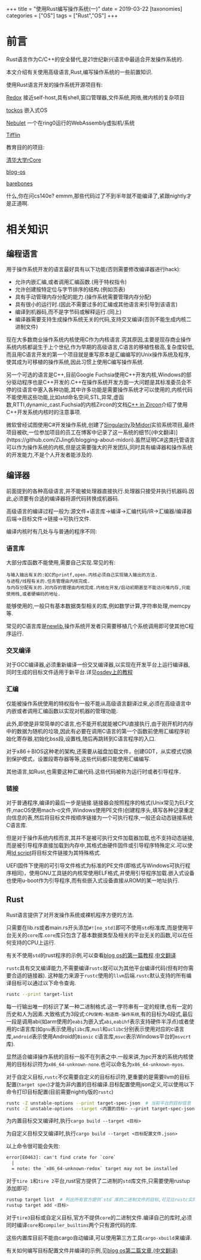 +++
title = "使用Rust编写操作系统(一)"
date = 2019-03-22
[taxonomies]
categories = ["OS"]
tags = ["Rust","OS"]
+++

# 前言

Rust语言作为C/C++的安全替代,是21世纪新兴语言中最适合开发操作系统的.

本文介绍有关使用高级语言,Rust,编写操作系统的一些前置知识.

<!-- more -->

使用Rust语言开发的操作系统开源项目有:

[Redox](http://redox-os.org) 接近self-host,具有shell,窗口管理器,文件系统,网络,微内核的复杂项目

[tockos](https://www.tockos.org) 嵌入式OS

[Nebulet](https://github.com/nebulet/nebulet) 一个在ring0运行的WebAssembly虚拟机/系统

[Tifflin](https://github.com/thepowersgang/rust_os)

教育目的的项目:

[清华大学rCore](https://github.com/rcore-os/rCore)

[blog-os](https://os.phil-opp.com/)

[barebones](https://github.com/thepowersgang/rust-barebones-kernel)

什么,你在问cs140e? emmm,那些代码过了不到半年就不能编译了,紧跟nightly才是正道啊.

# 相关知识

## 编程语言

用于操作系统开发的语言最好具有以下功能(否则需要修改编译器进行hack):

- 允许内嵌汇编,或者调用汇编函数.(用于特权指令)
- 允许创建按特定位与字节排序的结构.(例如页表)
- 具有手动管理内存分配的能力.(操作系统需要管理内存分配)
- 具有很小的运行时.(因此不需要过多的汇编或其他语言来引导到该语言)
- 编译到机器码,而不是字节码或解释运行.(同上)
- 编译器需要支持生成操作系统无关的代码,支持交叉编译(否则不能生成内核二进制文件)

现在大多数商业操作系统内核使用C作为内核语言.究其原因,主要是现存商业操作系统内核都诞生于上个世纪,作为早期的高级语言,C语言的移植性极高,复杂度较低,而且用C语言开发的第一个项目就是重写原本是汇编编写的Unix操作系统及程序,使其成为可移植的操作系统,因此习惯上使用C编写操作系统.

另一个可选的语言是C++,目前Google Fuchsia使用C++开发内核,Windows的部分驱动程序也是C++开发的.C++在操作系统开发方面一大问题是其标准委员会不停的往语言中塞入各种功能,其中许多功能是需要操作系统才可以使用的,内核代码不能使用这些功能,比如std命名空间,STL,异常,虚函数,RTTI,dynamic_cast.Fuchsia的内核Zircon的文档[C++ in Zircon](https://fuchsia.googlesource.com/zircon/+/master/docs/cxx.md)介绍了使用C++开发系统内核时的注意事项.

微软曾经试图使用C#开发操作系统,创建了[Singularity](https://en.wikipedia.org/wiki/Singularity_%28operating_system%29)及[Midori](https://en.wikipedia.org/wiki/Midori_(operating_system))实验系统项目,最终项目被砍,一位参加项目的员工在博客中记录了这一系统的细节[(中文翻译)](https://github.com/ZiJing6/blogging-about-midori).虽然证明C#这类托管语言可以作为操作系统的内核,但是这需要强大的开发团队,同时具有编译器和操作系统的开发能力,不是个人开发者能涉及的.

## 编译器

前面提到的各种高级语言,并不能被处理器直接执行.处理器只接受并执行机器码.因此,必须要有合适的编译器将源代码转换成机器码.

高级语言的编译过程一般为:源文件+语言库->编译->汇编代码/IR->汇编器/编译器后端->目标文件->链接->可执行文件.

编译内核时有几处与与普通的程序不同:

### 语言库

大部分库函数不能使用,需要自己实现.常见的有:

    与输入输出有关的:如C的printf,open.内核必须自己实现输入输出的方法.
    与进程/线程有关的.任务管理由内核完成.
    与内存分配有关的.对内存的管理由内核完成.内核在开发/启动初期甚至不能访问堆内存,只能使用栈,或者硬编码的地址.

能够使用的,一般只有基本数据类型相关的库,例如数学计算,字符串处理,memcpy等.

常见的C语言库是[newlib](https://sourceware.org/newlib/libc.html),操作系统开发者只需要移植几个系统调用即可使其他C程序运行.

### 交叉编译

对于GCC编译器,必须重新编译一份交叉编译器,以实现在开发平台上运行编译器,同时生成的目标文件适用于新平台.详见[osdev上的教程](https://wiki.osdev.org/GCC_Cross-Compiler)

### 汇编

仅能被操作系统使用的特权指令一般不能从高级语言翻译过来,必须在高级语言中内嵌或者调用汇编函数以实现对机器的管理功能.

此外,即使是非常简单的C语言,也不能开机就能被CPU直接执行,由于刚开机时内存中的数据为随机的垃圾,因此有必要在调用C语言的第一个函数前使用汇编程序初始化寄存器,初始化bss段,设置栈,随后再跳转到C语言程序的入口.

对于x86＋BIOS这种老的架构,还需要从磁盘加载文件，创建GDT，从实模式切换到保护模式，设置段寄存器等等,这些代码都只能使用汇编编写.

其他语言,如Rust,也需要这种汇编代码.这些代码被称为运行时或者引导程序．

### 链接

对于普通程序,编译的最后一步是链接.链接器会按照程序的格式(Unix常见为ELF文件,macOS使用mach-o文件,Windows使用PE文件)创建程序头,填写各种记录重定向信息的表,然后将目标文件按顺序链接为一个可执行程序,一般还会动态链接系统C语言库.

但是对于操作系统内核而言,其并不是被可执行文件加载器加载,也不支持动态链接,而是被引导程序直接加载到内存中,其格式由硬件固件或引导程序特殊定义.可以使用[ld script](https://sourceware.org/binutils/docs/ld/Scripts.html)将目标文件链接为其特殊格式.

UEFI固件下使用的可引导文件格式为标准的PE文件(即格式与Windows可执行程序相同)，使用GNU工具链的内核常使用ELF格式,并使用引导程序加载.嵌入式设备也使用u-boot作为引导程序,而有些嵌入式设备直接从ROM的某一地址执行.

## Rust

Rust语言提供了对开发操作系统或裸机程序方便的方法.

只需要在lib.rs或者main.rs开头添加`#![no_std]`即可不使用`std`标准库,而是使用平台无关的`core`库.`core`库只包含了基本数据类型及相关的平台无关的函数,可以在任何支持的CPU上运行.

有关不使用`std`的rust程序的示例,可以查看[blog os的第一篇教程](https://os.phil-opp.com/freestanding-rust-binary/).[中文翻译](https://zhuanlan.zhihu.com/p/53064186)

`rustc`具有交叉编译能力,不需要编译`rustc`就可以为其他平台编译代码(但有时你需要合适的链接器).
这种能力来源于`rustc`使用的`llvm`后端.`rustc`默认支持的所有编译目标可以通过以下命令查询.

```sh
rustc --print target-list
```

每一行输出唯一的标识了某一种二进制格式.这一字符串有一定的规律,也有一定的历史和人为因素.大致格式为3段式:`CPU架构-制造商-操作系统`,有的目标为4段式,最后一段是调用abi(如arm使用的`eabi`为嵌入式`abi`,`eabihf`表示支持硬件半浮点)或者使用的c语言库(如`gnu`表示使用`glibc`库,`musl`和`uclibc`分别表示使用对应的c语言库,`android`表示使用Android的`Bionic` c语言库,`msvc`表示Windows平台的`msvcrt`库).

显然适合编译操作系统的目标一般不在列表之中.一般来讲,为pc开发的系统内核使用的目标标识符为`x86_64-unknown-none`.也可以命名为`x86_64-unknown-myos`.

对于自定义目标,`rustc`不仅需要自定义的目标标识符,更重要的是需要llvm的目标配置(`target spec`)才能为非内置的目标编译.目标配置使用json定义,可以使用以下命令打印目标配置(目前需要nightly版的`rustc`)

```sh
rustc -Z unstable-options --print target-spec-json  # 当前平台的目标信息
rustc -Z unstable-options --target <内置的目标> --print target-spec-json  # 选择的目标信息
```

为内置目标交叉编译时,执行`cargo build --target <目标>`

为自定义目标交叉编译时,执行`cargo build --target <目标配置文件.json>`

以上命令很可能会失败:

```txt
error[E0463]: can't find crate for `core`
  |
  = note: the `x86_64-unknown-redox` target may not be installed
```

对于`tire 1`和`tire 2`平台,rust官方提供了二进制的`std`库文件,只需要使用rustup添加即可:

```sh
rustup target list  # 列出所有官方提供`std`库的二进制文件的目标,可见比rustc实际支持的编译目标少
rustup target add <目标>
```

对于`tire3`目标或自定义目标,官方不提供`core`的二进制文件.编译自己的库时,必须同时编译`core`和`compiler_builtins`两个只有源代码的库.

这些内置库目前不能由cargo自动编译,可以使用第三方工具`cargo-xbuild`来编译.

有关如何编写目标配置文件并编译的示例,见[blog os第二篇文章](https://os.phil-opp.com/minimal-rust-kernel/),[(中文翻译)](https://zhuanlan.zhihu.com/p/56433770)
